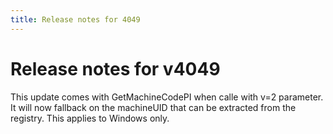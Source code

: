 ```yaml
---
title: Release notes for 4049
---
```


# Release notes for v4049

This update comes with GetMachineCodePI when calle with v=2 parameter. It will now fallback on the machineUID that can be extracted from the registry. This applies to Windows only.